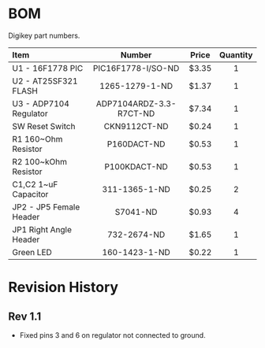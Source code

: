 # BOM

Digikey part numbers.

| Item       | Number    |  Price | Quantity | 
|:-----------|:---------:|:------:|:--------:|
| U1 - 16F1778 PIC     | PIC16F1778-I/SO-ND | $3.35 | 1 |
| U2 - AT25SF321 FLASH | 1265-1279-1-ND | $1.37 | 1 |
| U3 - ADP7104 Regulator | ADP7104ARDZ-3.3-R7CT-ND | $7.34 | 1 |
| SW Reset Switch | CKN9112CT-ND | $0.24 | 1 |
| R1 160~Ohm Resistor | P160DACT-ND | $0.53 | 1 |
| R2 100~kOhm Resistor | P100KDACT-ND | $0.53 | 1 |
| C1,C2 1~uF Capacitor | 311-1365-1-ND | $0.25 | 2 |
| JP2 - JP5 Female Header | S7041-ND | $0.93 | 4 |
| JP1 Right Angle Header | 732-2674-ND | $1.65 | 1 |
| Green LED | 160-1423-1-ND | $0.22 | 1 | 


# Revision History
## Rev 1.1
* Fixed pins 3 and 6 on regulator not connected to ground.





